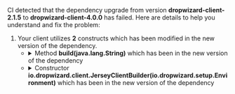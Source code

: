 CI detected that the dependency upgrade from version **dropwizard-client-2.1.5** to **dropwizard-client-4.0.0** has failed. Here are details to help you understand and fix the problem:
1. Your client utilizes **2** constructs which has been modified in the new version of the dependency.
   * <details>
        <summary>Method <b>build(java.lang.String)</b> which has been <b></b> in the new version of the dependency</summary>
            
        * <details>
          <summary>The failure is identified from the logs generated in the build process. </summary>
          
            *   >[[ERROR] /lithium/src/main/java/com/wire/lithium/Server.java:[160,16] cannot access io.dropwizard.core.setup.Environment<br>&nbsp;&nbsp;&nbsp;&nbsp;  class file for io.dropwizard.core.setup.Environment not found
](https://github.com/chains-project/breaking-good/actions/runs/8110103454/job/22166641300#step:4:2818)
            *   An error was detected in line 160 which is making use of an outdated API.
             ``` java
             160   new io.dropwizard.client.JerseyClientBuilder(env).using(config.getJerseyClient()).withProvider(org.glassfish.jersey.media.multipart.MultiPartFeature.class).withProvider(com.fasterxml.jackson.jaxrs.json.JacksonJsonProvider.class).build(com.wire.lithium.Server.getName());
            ```

          </details>
            
        To resolve this issue, there are alternative options available in the new version of the dependency that can replace the incompatible method currently used in the client. You can consider substituting the existing method with one of the following options provided by the new version of the dependency
        ``` java
        CloseableHttpClient build(String);
        ```
     </details>
   * <details>
        <summary>Constructor <b>io.dropwizard.client.JerseyClientBuilder(io.dropwizard.setup.Environment)</b> which has been <b></b> in the new version of the dependency</summary>
            
        * <details>
          <summary>The failure is identified from the logs generated in the build process. </summary>
          
            *   >[[ERROR] /lithium/src/main/java/com/wire/lithium/Server.java:[160,16] cannot access io.dropwizard.core.setup.Environment<br>&nbsp;&nbsp;&nbsp;&nbsp;  class file for io.dropwizard.core.setup.Environment not found
](https://github.com/chains-project/breaking-good/actions/runs/8110103454/job/22166641300#step:4:2818)
            *   An error was detected in line 160 which is making use of an outdated API.
             ``` java
             160   new io.dropwizard.client.JerseyClientBuilder(env);
            ```

          </details>
            
     </details>


